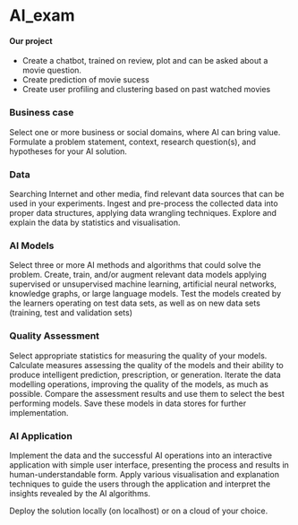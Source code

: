 # AI_exam

#### Our project

- Create a chatbot, trained on review, plot and can be asked about a movie question.
- Create prediction of movie sucess
- Create user profiling and clustering based on past watched movies

### Business case

Select one or more business or social domains, where AI can bring value. Formulate a problem statement, context,
research question(s), and hypotheses for your AI solution.

### Data

Searching Internet and other media, find relevant data sources that can be used in your experiments.
Ingest and pre-process the collected data into proper data structures, applying data wrangling techniques. Explore
and explain the data by statistics and visualisation.

### AI Models

Select three or more AI methods and algorithms that could solve the problem. Create, train, and/or augment
relevant data models applying supervised or unsupervised machine learning, artificial neural networks, knowledge
graphs, or large language models.
Test the models created by the learners operating on test data sets, as well as on new data sets (training, test and
validation sets)

### Quality Assessment

Select appropriate statistics for measuring the quality of your models. Calculate measures assessing the quality of
the models and their ability to produce intelligent prediction, prescription, or generation.
Iterate the data modelling operations, improving the quality of the models, as much as possible.
Compare the assessment results and use them to select the best performing models. Save these models in data
stores for further implementation.

### AI Application

Implement the data and the successful AI operations into an interactive application with simple user interface,
presenting the process and results in human-understandable form.
Apply various visualisation and explanation techniques to guide the users through the application and interpret the
insights revealed by the AI algorithms.

Deploy the solution locally (on localhost) or on a cloud of your choice.
